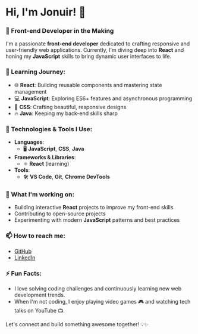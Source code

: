 # Hi, I'm Jonuir! 👋

### 🚀 Front-end Developer in the Making

I'm a passionate **front-end developer** dedicated to crafting responsive and user-friendly web applications. Currently, I'm diving deep into **React** and honing my **JavaScript** skills to bring dynamic user interfaces to life.

### 🌱 Learning Journey:
- 🌐 **React**: Building reusable components and mastering state management
- 💻 **JavaScript**: Exploring ES6+ features and asynchronous programming
- 🎨 **CSS**: Crafting beautiful, responsive designs
- 🔥 **Java**: Keeping my back-end skills sharp

### 🔧 Technologies & Tools I Use:
- **Languages**: 
  - 🖥️ **JavaScript**, **CSS**, **Java**
- **Frameworks & Libraries**:
  - ⚛️ **React** (learning)
- **Tools**: 
  - 🛠️ **VS Code**, **Git**, **Chrome DevTools**

### 🔭 What I'm working on:
- Building interactive **React** projects to improve my front-end skills
- Contributing to open-source projects
- Experimenting with modern **JavaScript** patterns and best practices

### 📫 How to reach me:
- [GitHub](https://github.com/abdelrhman-hussien-m) 
- [LinkedIn](https://www.linkedin.com/in/abdelrhman-hussein-19231b332)

### ⚡ Fun Facts:
- I love solving coding challenges and continuously learning new web development trends. 
- When I'm not coding, I enjoy playing video games 🎮 and watching tech talks on YouTube 📺.

Let's connect and build something awesome together! 💡✨

